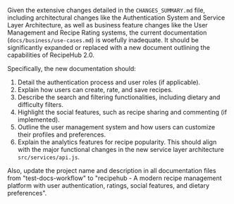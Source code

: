 Given the extensive changes detailed in the `CHANGES_SUMMARY.md` file, including architectural changes like the Authentication System and Service Layer Architecture, as well as business feature changes like the User Management and Recipe Rating systems, the current documentation (`docs/business/use-cases.md`) is woefully inadequate. It should be significantly expanded or replaced with a new document outlining the capabilities of RecipeHub 2.0.

Specifically, the new documentation should:

1.  Detail the authentication process and user roles (if applicable).
2.  Explain how users can create, rate, and save recipes.
3.  Describe the search and filtering functionalities, including dietary and difficulty filters.
4.  Highlight the social features, such as recipe sharing and commenting (if implemented).
5.  Outline the user management system and how users can customize their profiles and preferences.
6. Explain the analytics features for recipe popularity. This should align with the major functional changes in the new service layer architecture `src/services/api.js`.

Also, update the project name and description in all documentation files from "test-docs-workflow" to "recipehub - A modern recipe management platform with user authentication, ratings, social features, and dietary preferences".
